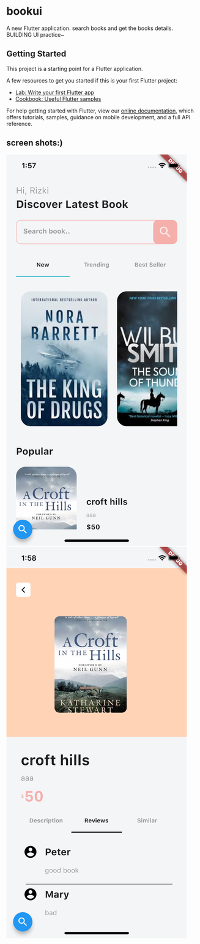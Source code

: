 # bookui

A new Flutter application. search books and get the books details.
BUILDING UI practice~

## Getting Started

This project is a starting point for a Flutter application.

A few resources to get you started if this is your first Flutter project:

- [Lab: Write your first Flutter app](https://flutter.dev/docs/get-started/codelab)
- [Cookbook: Useful Flutter samples](https://flutter.dev/docs/cookbook)

For help getting started with Flutter, view our
[online documentation](https://flutter.dev/docs), which offers tutorials,
samples, guidance on mobile development, and a full API reference.

## screen shots:)
![alt text](assets/screenShots/screen1.png)
![alt text](assets/screenShots/screen2.png)
